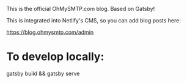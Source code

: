 This is the official OhMySMTP.com blog. Based on Gatsby!

This is integrated into Netlify's CMS, so you can add blog posts here:

https://blog.ohmysmtp.com/admin

# To develop locally:

gatsby build && gatsby serve